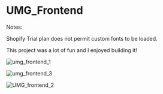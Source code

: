 # UMG_Frontend

Notes:

Shopify Trial plan does not permit custom fonts to be loaded. 

This project was a lot of fun and I enjoyed building it!

![umg_frontend_1](https://github.com/jahopp23/UMG_Frontend/assets/16333009/59502729-5a1b-4bcb-9bec-ba1eaea89c1e)

![umg_frontend_3](https://github.com/jahopp23/UMG_Frontend/assets/16333009/796ac43a-4e1c-44b3-8435-6280fc596434)

![UMG_frontend_2](https://github.com/jahopp23/UMG_Frontend/assets/16333009/d4a1bf2c-c696-4a36-92bd-c8c698270496)
